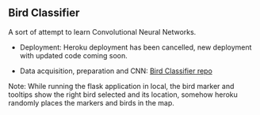 ﻿## Bird Classifier

A sort of attempt to learn Convolutional Neural Networks.

- Deployment: Heroku deployment has been cancelled, new deployment with updated code coming soon.

- Data acquisition, preparation and CNN: [Bird Classifier repo](https://github.com/Xavier4t/Bird-Classifier)


Note: While running the flask application in local, the bird marker and tooltips show the right bird selected and its location, somehow heroku randomly places the markers and birds in the map.


